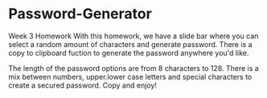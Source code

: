 # Password-Generator
Week 3 Homework
With this homework, we have a slide bar where you can select a random amount of characters and generate password. There is a copy to clipboard fuction to generate the password anywhere you'd like. 

The length of the password options are from 8 characters to 128.
There is a mix between numbers, upper.lower case letters and special characters to create a secured password. Copy and enjoy!
